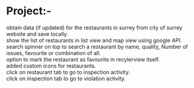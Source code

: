 # Project:-

obtain data (if updated) for the restaurants in surrey from city of surrey website and save locally.\
show the list of restaurants in list view and map view using google API.\
search spinner on top to search a restaurant by name, quality, Number of issues, favourite or combination of all.\
option to mark the restaurant as favourite in recylerview itself.\
added custom icons for restaurants.\
click on restaurant tab to go to inspection activity.\
click on inspection tab to go to violation activity.
